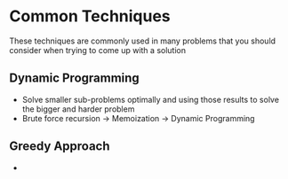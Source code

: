 # Common Techniques 
These techniques are commonly used in many problems that you should consider when trying to come up with a solution 

## Dynamic Programming
- Solve smaller sub-problems optimally and using those results to solve the bigger and harder problem
- Brute force recursion -> Memoization -> Dynamic Programming


## Greedy Approach
- 
